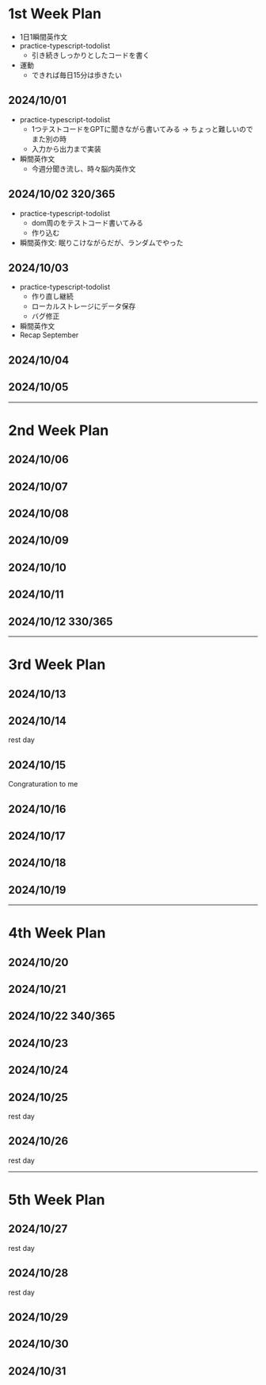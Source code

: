 # 1st Week Plan

- 1日1瞬間英作文
- practice-typescript-todolist
  - 引き続きしっかりとしたコードを書く
- 運動
  - できれば毎日15分は歩きたい

## 2024/10/01

- practice-typescript-todolist
  - 1つテストコードをGPTに聞きながら書いてみる -> ちょっと難しいのでまた別の時
  - 入力から出力まで実装
- 瞬間英作文
  - 今週分聞き流し、時々脳内英作文

## 2024/10/02 320/365

- practice-typescript-todolist
  - dom周のをテストコード書いてみる
  - 作り込む
- 瞬間英作文: 眠りこけながらだが、ランダムでやった

## 2024/10/03

- practice-typescript-todolist
  - 作り直し継続
  - ローカルストレージにデータ保存
  - バグ修正
- 瞬間英作文
- Recap September


## 2024/10/04

## 2024/10/05

---

# 2nd Week Plan

## 2024/10/06

## 2024/10/07

## 2024/10/08

## 2024/10/09

## 2024/10/10

## 2024/10/11

## 2024/10/12 330/365

---

# 3rd Week Plan

## 2024/10/13

## 2024/10/14

rest day

## 2024/10/15

Congraturation to me

## 2024/10/16

## 2024/10/17

## 2024/10/18

## 2024/10/19


---

# 4th Week Plan

## 2024/10/20

## 2024/10/21

## 2024/10/22 340/365

## 2024/10/23

## 2024/10/24

## 2024/10/25

rest day

## 2024/10/26

rest day

---

# 5th Week Plan

## 2024/10/27

rest day

## 2024/10/28

rest day

## 2024/10/29

## 2024/10/30

## 2024/10/31
